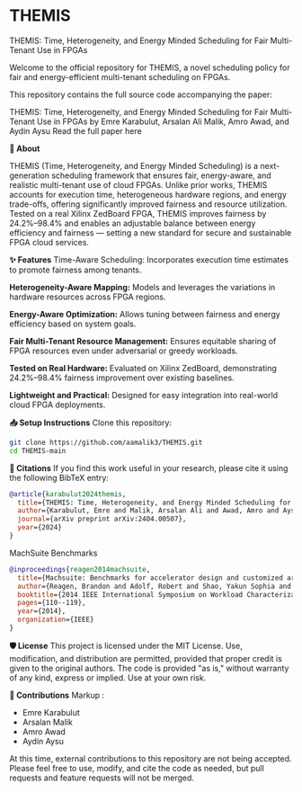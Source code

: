 # THEMIS
THEMIS: Time, Heterogeneity, and Energy Minded Scheduling for Fair Multi-Tenant Use in FPGAs


Welcome to the official repository for THEMIS, a novel scheduling policy for fair and energy-efficient multi-tenant scheduling on FPGAs.

This repository contains the full source code accompanying the paper:

THEMIS: Time, Heterogeneity, and Energy Minded Scheduling for Fair Multi-Tenant Use in FPGAs
by Emre Karabulut, Arsalan Ali Malik, Amro Awad, and Aydin Aysu
Read the full paper here

**🚀 About**

THEMIS (Time, Heterogeneity, and Energy Minded Scheduling) is a next-generation scheduling framework that ensures fair, energy-aware, and realistic multi-tenant use of cloud FPGAs.
Unlike prior works, THEMIS accounts for execution time, heterogeneous hardware regions, and energy trade-offs, offering significantly improved fairness and resource utilization.
Tested on a real Xilinx ZedBoard FPGA, THEMIS improves fairness by 24.2%–98.4% and enables an adjustable balance between energy efficiency and fairness — setting a new standard for secure and sustainable FPGA cloud services.

**✨ Features**
Time-Aware Scheduling:
Incorporates execution time estimates to promote fairness among tenants.

**Heterogeneity-Aware Mapping:**
Models and leverages the variations in hardware resources across FPGA regions.

**Energy-Aware Optimization:**
Allows tuning between fairness and energy efficiency based on system goals.

**Fair Multi-Tenant Resource Management:**
Ensures equitable sharing of FPGA resources even under adversarial or greedy workloads.

**Tested on Real Hardware:**
Evaluated on Xilinx ZedBoard, demonstrating 24.2%–98.4% fairness improvement over existing baselines.

**Lightweight and Practical:**
Designed for easy integration into real-world cloud FPGA deployments.

**📥 Setup Instructions**
Clone this repository:
```bash
git clone https://github.com/aamalik3/THEMIS.git
cd THEMIS-main
```


**📄 Citations**
If you find this work useful in your research, please cite it using the following BibTeX entry:

```bibtex
@article{karabulut2024themis,
  title={THEMIS: Time, Heterogeneity, and Energy Minded Scheduling for Fair Multi-Tenant Use in FPGAs},
  author={Karabulut, Emre and Malik, Arsalan Ali and Awad, Amro and Aysu, Aydin},
  journal={arXiv preprint arXiv:2404.00507},
  year={2024}
}
```
MachSuite Benchmarks
```bibtex
@inproceedings{reagen2014machsuite,
  title={Machsuite: Benchmarks for accelerator design and customized architectures},
  author={Reagen, Brandon and Adolf, Robert and Shao, Yakun Sophia and Wei, Gu-Yeon and Brooks, David},
  booktitle={2014 IEEE International Symposium on Workload Characterization (IISWC)},
  pages={110--119},
  year={2014},
  organization={IEEE}
}
```



**🛡️ License**
This project is licensed under the MIT License.
Use, modification, and distribution are permitted, provided that proper credit is given to the original authors. 
The code is provided "as is," without warranty of any kind, express or implied. Use at your own risk.

**🚫 Contributions**
 Markup : 
 * Emre Karabulut
 * Arsalan Malik
 * Amro Awad
 * Aydin Aysu
   
At this time, external contributions to this repository are not being accepted.
Please feel free to use, modify, and cite the code as needed, but pull requests and feature requests will not be merged.

